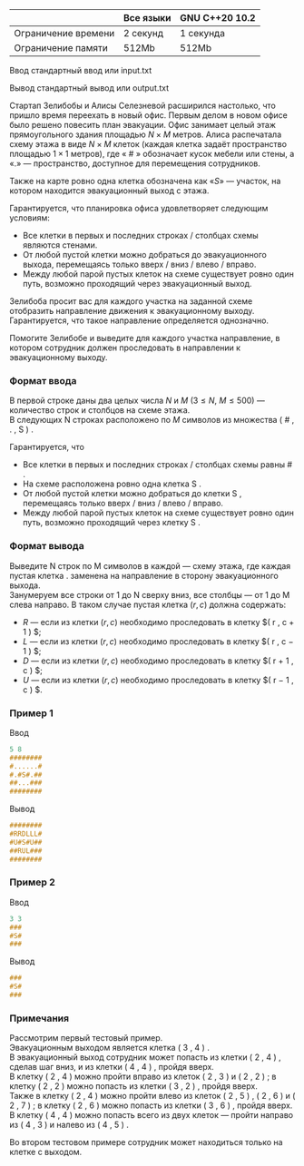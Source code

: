 |           	|        Все языки           	|     GNU C++20 10.2        	|
|---------------------	|----------------------------------	|-----------	|
| Ограничение времени 	| 2 секунд                         	| 1 секунда 	|
| Ограничение памяти  	| 512Mb                            	| 512Mb     	|



Ввод стандартный ввод или input.txt

Вывод стандартный вывод или output.txt   


Стартап Зелибобы и Алисы Селезневой расширился настолько, что пришло время переехать в новый офис. 
Первым делом в новом офисе было решено повесить план эвакуации. 
Офис занимает целый этаж прямоугольного здания площадью $N × M$ метров. 
Алиса распечатала схему этажа в виде $N × M$ клеток (каждая клетка задаёт пространство площадью $1 × 1$ метров), где « # » обозначает кусок мебели или стены, а $« . »$ — пространство, доступное для перемещения сотрудников. 

Также на карте ровно одна клетка обозначена как $« S »$ — участок, на котором находится эвакуационный выход с этажа. 

Гарантируется, что планировка офиса удовлетворяет следующим условиям: 
* Все клетки в первых и последних строках / столбцах схемы являются стенами. 
* От любой пустой клетки можно добраться до эвакуационного выхода, перемещаясь только вверх / вниз / влево / вправо. 
* Между любой парой пустых клеток на схеме существует ровно один путь, возможно проходящий через эвакуационный выход. 

Зелибоба просит вас для каждого участка на заданной схеме отобразить направление движения к эвакуационному выходу. 
Гарантируется, что такое направление определяется однозначно. 

Помогите Зелибобе и выведите для каждого участка направление, в котором сотрудник должен проследовать в направлении к эвакуационному выходу. 

### Формат ввода ###

В первой строке даны два целых числа $N$ и $M$ $( 3 ≤ N ,$ $M ≤ 5 0 0 )$ — количество строк и столбцов на схеме этажа.  
В следующих N строках расположено по $M$ символов из множества ( # , . , S ) . 

Гарантируется, что 
* Все клетки в первых и последних строках / столбцах схемы равны # . 
* На схеме расположена ровно одна клетка S . 
* От любой пустой клетки можно добраться до клетки S , перемещаясь только вверх / вниз / влево / вправо. 
* Между любой парой пустых клеток на схеме существует ровно один путь, возможно проходящий через клетку S . 

### Формат вывода ###

Выведите N строк по M символов в каждой — схему этажа, где каждая пустая клетка . заменена на направление в сторону эвакуационного выхода.  
Занумеруем все строки от 1 до N сверху вниз, все столбцы — от 1 до M слева направо. В таком случае пустая клетка $( r , c )$ должна содержать: 
* $R$ — если из клетки $( r , c )$ необходимо проследовать в клетку $( r , c + 1 ) $; 
* $L$ — если из клетки $( r , c )$ необходимо проследовать в клетку $( r , c − 1 ) $; 
* $D$ — если из клетки $( r , c )$ необходимо проследовать в клетку $( r + 1 , c ) $; 
* $U$ — если из клетки $( r , c )$ необходимо проследовать в клетку $( r − 1 , c ) $. 

### Пример 1 ###

Ввод
```objectivec
5 8
########
#......#
#.#S#.##
##...###
########

```

Вывод
```objectivec
########
#RRDLLL#
#U#S#U##
##RUL###
########

```
### Пример 2 ###

Ввод
```objectivec
3 3
###
#S#
###

```

Вывод
```objectivec
###
#S#
###

```


### Примечания ### 
Рассмотрим первый тестовый пример.   
Эвакуационным выходом является клетка ( 3 , 4 ) .   
В эвакуационный выход сотрудник может попасть из клетки ( 2 , 4 ) , сделав шаг вниз, и из клетки ( 4 , 4 ) , пройдя вверх.   
В клетку ( 2 , 4 ) можно пройти вправо из клеток ( 2 , 3 ) и ( 2 , 2 ) ; в клетку ( 2 , 2 ) можно попасть из клетки ( 3 , 2 ) , пройдя вверх.   
Также в клетку ( 2 , 4 ) можно пройти влево из клеток ( 2 , 5 ) , ( 2 , 6 ) и ( 2 , 7 ) ; в клетку ( 2 , 6 ) можно попасть из клетки ( 3 , 6 ) , пройдя вверх.   
В клетку ( 4 , 4 ) можно попасть всего из двух клеток — пройти направо из ( 4 , 3 ) и налево из ( 4 , 5 ) .   

Во втором тестовом примере сотрудник может находиться только на клетке с выходом.
